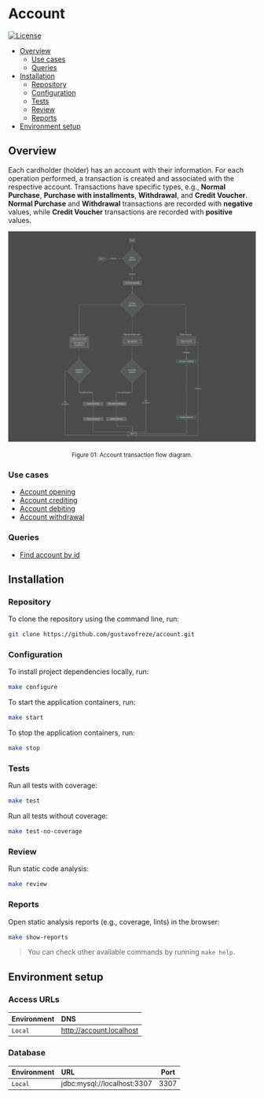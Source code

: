# Account

[![License](https://img.shields.io/badge/license-MIT-green)](LICENSE)

* [Overview](#overview)
    - [Use cases](#use_cases)
    - [Queries](#queries)
* [Installation](#installation)
    - [Repository](#repository)
    - [Configuration](#configuration)
    - [Tests](#tests)
    - [Review](#review)
    - [Reports](#reports)
* [Environment setup](#environment_setup)

<div id="overview"></div> 

## Overview

Each cardholder (holder) has an account with their information.
For each operation performed, a transaction is created and associated with the respective account.
Transactions have specific types, e.g., **Normal Purchase**, **Purchase with installments**, **Withdrawal**, and
**Credit Voucher**.
**Normal Purchase** and **Withdrawal** transactions are recorded with **negative** values, while **Credit Voucher**
transactions are recorded with **positive** values.

<p align="center">
    <img src="./docs/excalidraw/account-flow.svg" alt="Account flow diagram" width="800">
</p>

<p align="center"><small>Figure 01: Account transaction flow diagram.</small></p>

<div id='use_cases'></div> 

### Use cases

- [Account opening](docs/USE_CASES.md#account-opening)
- [Account crediting](docs/USE_CASES.md#account-crediting)
- [Account debiting](docs/USE_CASES.md#account-debiting)
- [Account withdrawal](docs/USE_CASES.md#account-withdrawal)

<div id='queries'></div> 

### Queries

- [Find account by id](docs/QUERIES.md#find-account-by-id)

<div id='installation'></div> 

## Installation

<div id='repository'></div> 

### Repository

To clone the repository using the command line, run:

```bash
git clone https://github.com/gustavofreze/account.git
```

<div id='configuration'></div> 

### Configuration

To install project dependencies locally, run:

```bash
make configure
```

To start the application containers, run:

```bash
make start
```

To stop the application containers, run:

```bash
make stop
```

<div id='tests'></div> 

### Tests

Run all tests with coverage:

```bash
make test 
```

Run all tests without coverage:

```bash
make test-no-coverage
```

<div id='review'></div> 

### Review

Run static code analysis:

```bash
make review 
```

<div id='reports'></div> 

### Reports

Open static analysis reports (e.g., coverage, lints) in the browser:

```bash
make show-reports 
```

> You can check other available commands by running `make help`.

<div id='environment_setup'></div> 

## Environment setup

### Access URLs

| Environment | DNS                      | 
|:------------|:-------------------------|
| `Local`     | http://account.localhost |

### Database

| Environment | URL                         | Port | 
|:------------|:----------------------------|:----:|
| `Local`     | jdbc:mysql://localhost:3307 | 3307 |
